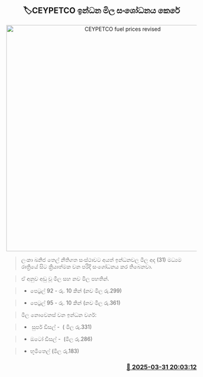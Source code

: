 <p align='center'><b><h2 align='center' title='CEYPETCO fuel prices revised'>🏷CEYPETCO ඉන්ධන මිල සංශෝධනය කෙරේ </h2></b></p>
<p align='center'><img src='https://helakuru.sgp1.cdn.digitaloceanspaces.com/esana/images/lib/ceypetco-new.jpg' width='600' alt='CEYPETCO fuel prices revised'></p>

> ලංකා ඛනිජ තෙල් නීතිගත සංස්ථාවට අයත් ඉන්ධනවල මිල අද (31) මධ්‍යම රාත්‍රියේ සිට ක්‍රියාත්මක වන පරිදි සංශෝධනය කර තිබෙනවා.

> ඒ අනුව අඩු වූ මිල සහ නව මිල පහතින්.

> * පෙට්‍රල් 92 - රු. 10 කින් (නව මිල රු.299)

> * පෙට්‍රල් 95 - රු. 10 කින් (නව මිල රු.361)

> මිල නොවෙනස් වන ඉන්ධන වර්ග:

> *  සුපර් ඩීසල් -  ( මිල රු.331)

> * ඔටෝ ඩීසල් -  (මිල රු.286)

> * භූමිතෙල් (මිල රු.183)



<h3 align='right'><a href='https://www.helakuru.lk/esana/p/108830/'>📅 2025-03-31 20:03:12</a></h3>
